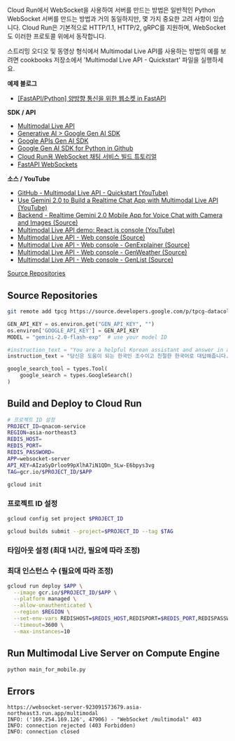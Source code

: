 #

Cloud Run에서 WebSocket을 사용하여 서버를 만드는 방법은 일반적인 Python WebSocket 서버를 만드는 방법과 거의 동일하지만, 몇 가지 중요한 고려 사항이 있습니다. Cloud Run은 기본적으로 HTTP/1.1, HTTP/2, gRPC를 지원하며, WebSocket도 이러한 프로토콜 위에서 동작합니다.

스트리밍 오디오 및 동영상 형식에서 Multimodal Live API를 사용하는 방법의 예를 보려면 cookbooks 저장소에서 'Multimodal Live API - Quickstart' 파일을 실행하세요.

<strong>예제 블로그</strong>
- [[FastAPI/Python] 양방향 통신을 위한 웹소켓 in FastAPI](https://dev-in-seoul.tistory.com/45?utm_source=chatgpt.com)  

<strong>SDK / API</strong>
- [Multimodal Live API](https://ai.google.dev/gemini-api/docs/multimodal-live)  
- [Generative AI > Google Gen AI SDK](https://cloud.google.com/vertex-ai/generative-ai/docs/sdks/overview)  
- [Google APIs Gen AI SDK](https://googleapis.github.io/python-genai/)  
- [Google Gen AI SDK for Python in Github](https://github.com/googleapis/python-genai)  
- [Cloud Run용 WebSocket 채팅 서비스 빌드 튜토리얼](https://cloud.google.com/run/docs/tutorials/websockets)  
- [FastAPI WebSockets](https://fastapi.tiangolo.com/advanced/websockets/)  

<strong>소스 / YouTube</strong>
- [GitHub - Multimodal Live API - Quickstart (YouTube)](https://github.com/google-gemini/cookbook/blob/main/quickstarts/Get_started_LiveAPI.py)  
- [Use Gemini 2.0 to Build a Realtime Chat App with Multimodal Live API (YouTube)](https://www.youtube.com/watch?v=y2ETLEZ-oi8)  
- [Backend - Realtime Gemini 2.0 Mobile App for Voice Chat with Camera and Images (Source)](https://github.com/yeyu2/Youtube_demos/tree/main/gemini20-android/Backend)  
- [Multimodal Live API demo: React.js console (YouTube)](https://www.youtube.com/watch?v=J_q7JY1XxFE)  
- [Multimodal Live API - Web console (Source)](https://github.com/google-gemini/multimodal-live-api-web-console)  
- [Multimodal Live API - Web console - GenExplainer (Source)](https://github.com/google-gemini/multimodal-live-api-web-console/tree/demos/genexplainer)  
- [Multimodal Live API - Web console - GenWeather (Source)](https://github.com/google-gemini/multimodal-live-api-web-console/tree/demos/genweather)  
- [Multimodal Live API - Web console - GenList (Source)](https://github.com/google-gemini/multimodal-live-api-web-console/tree/demos/genlist)  

[Source Repositories](https://source.developers.google.com/p/tpcg-datacollector/r/multimodal-live)


## Source Repositories

```bash
git remote add tpcg https://source.developers.google.com/p/tpcg-datacollector/r/multimodal-live)
```

```python
GEN_API_KEY = os.environ.get("GEN_API_KEY", "")
os.environ['GOOGLE_API_KEY'] = GEN_API_KEY
MODEL = "gemini-2.0-flash-exp"  # use your model ID

#instruction_text = "You are a helpful Korean assistant and answer in a friendly Korean."
instruction_text = "당신은 도움이 되는 한국인 조수이고 친절한 한국어로 대답해줍니다."
```

```python
google_search_tool = types.Tool(
    google_search = types.GoogleSearch()
)
```

## Build and Deploy to Cloud Run

```bash
# 프로젝트 ID 설정
PROJECT_ID=qnacom-service
REGION=asia-northeast3
REDIS_HOST=
REDIS_PORT=
REDIS_PASSWORD=
APP=websocket-server
API_KEY=AIzaSyDrloo99pXlhA7iN1QDn_5Lw-E6bpys3vg
TAG=gcr.io/$PROJECT_ID/$APP
```

```bash
gcloud init
```

### 프로젝트 ID 설정

```bash
gcloud config set project $PROJECT_ID
```

```bash
gcloud builds submit --project=$PROJECT_ID --tag $TAG
```

### 타임아웃 설정 (최대 1시간, 필요에 따라 조정)
### 최대 인스턴스 수 (필요에 따라 조정)

```bash
gcloud run deploy $APP \
  --image gcr.io/$PROJECT_ID/$APP \
  --platform managed \
  --allow-unauthenticated \
  --region $REGION \
  --set-env-vars REDISHOST=$REDIS_HOST,REDISPORT=$REDIS_PORT,REDISPASSWORD=$REDIS_PASSWORD,GEN_API_KEY=$API_KEY \
  --timeout=3600 \
  --max-instances=10
```

## Run Multimodal Live Server on Compute Engine

```bash
python main_for_mobile.py
```

## Errors

```
https://websocket-server-923091573679.asia-northeast3.run.app/multimodal
INFO: ('169.254.169.126', 47906) - "WebSocket /multimodal" 403
INFO: connection rejected (403 Forbidden)
INFO: connection closed
```